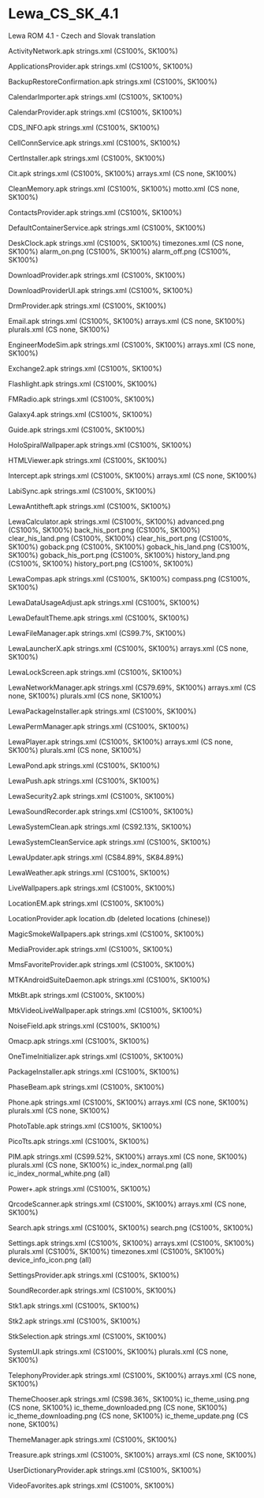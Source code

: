 Lewa_CS_SK_4.1
==============

Lewa ROM 4.1 - Czech and Slovak translation

ActivityNetwork.apk
  strings.xml (CS100%, SK100%)

ApplicationsProvider.apk
  strings.xml (CS100%, SK100%)

BackupRestoreConfirmation.apk
  strings.xml (CS100%, SK100%)

CalendarImporter.apk
  strings.xml (CS100%, SK100%)

CalendarProvider.apk
  strings.xml (CS100%, SK100%)

CDS_INFO.apk
  strings.xml (CS100%, SK100%)

CellConnService.apk
  strings.xml (CS100%, SK100%)

CertInstaller.apk
  strings.xml (CS100%, SK100%)

Cit.apk
  strings.xml (CS100%, SK100%)
  arrays.xml (CS none, SK100%)

CleanMemory.apk
  strings.xml (CS100%, SK100%)
  motto.xml (CS none, SK100%)

ContactsProvider.apk
  strings.xml (CS100%, SK100%)

DefaultContainerService.apk
  strings.xml (CS100%, SK100%)

DeskClock.apk
  strings.xml (CS100%, SK100%)
  timezones.xml (CS none, SK100%)
  alarm_on.png (CS100%, SK100%)
  alarm_off.png (CS100%, SK100%)

DownloadProvider.apk
  strings.xml (CS100%, SK100%)

DownloadProviderUI.apk
  strings.xml (CS100%, SK100%)

DrmProvider.apk
  strings.xml (CS100%, SK100%)

Email.apk
  strings.xml (CS100%, SK100%)
  arrays.xml (CS none, SK100%)
  plurals.xml (CS none, SK100%)

EngineerModeSim.apk
  strings.xml (CS100%, SK100%)
  arrays.xml (CS none, SK100%)

Exchange2.apk
  strings.xml (CS100%, SK100%)

Flashlight.apk
  strings.xml (CS100%, SK100%)

FMRadio.apk
  strings.xml (CS100%, SK100%)

Galaxy4.apk
  strings.xml (CS100%, SK100%)

Guide.apk
  strings.xml (CS100%, SK100%)

HoloSpiralWallpaper.apk
  strings.xml (CS100%, SK100%)
  
HTMLViewer.apk
  strings.xml (CS100%, SK100%)

Intercept.apk
  strings.xml (CS100%, SK100%)
  arrays.xml (CS none, SK100%)

LabiSync.apk
  strings.xml (CS100%, SK100%)

LewaAntitheft.apk
  strings.xml (CS100%, SK100%)

LewaCalculator.apk
  strings.xml (CS100%, SK100%)
  advanced.png (CS100%, SK100%)
  back_his_port.png (CS100%, SK100%)
  clear_his_land.png (CS100%, SK100%)
  clear_his_port.png (CS100%, SK100%)
  goback.png (CS100%, SK100%)
  goback_his_land.png (CS100%, SK100%)
  goback_his_port.png (CS100%, SK100%)
  history_land.png (CS100%, SK100%)
  history_port.png (CS100%, SK100%)

LewaCompas.apk
  strings.xml (CS100%, SK100%)
  compass.png (CS100%, SK100%)

LewaDataUsageAdjust.apk
  strings.xml (CS100%, SK100%)

LewaDefaultTheme.apk
  strings.xml (CS100%, SK100%)

LewaFileManager.apk
  strings.xml (CS99.7%, SK100%)

LewaLauncherX.apk
  strings.xml (CS100%, SK100%)
  arrays.xml (CS none, SK100%)

LewaLockScreen.apk
  strings.xml (CS100%, SK100%)

LewaNetworkManager.apk
  strings.xml (CS79.69%, SK100%)
  arrays.xml (CS none, SK100%)
  plurals.xml (CS none, SK100%)

LewaPackageInstaller.apk
  strings.xml (CS100%, SK100%)

LewaPermManager.apk
  strings.xml (CS100%, SK100%)

LewaPlayer.apk
  strings.xml (CS100%, SK100%)
  arrays.xml (CS none, SK100%)
  plurals.xml (CS none, SK100%)

LewaPond.apk
  strings.xml (CS100%, SK100%)

LewaPush.apk
  strings.xml (CS100%, SK100%)

LewaSecurity2.apk
  strings.xml (CS100%, SK100%)

LewaSoundRecorder.apk
  strings.xml (CS100%, SK100%)

LewaSystemClean.apk
  strings.xml (CS92.13%, SK100%)

LewaSystemCleanService.apk
  strings.xml (CS100%, SK100%)

LewaUpdater.apk
  strings.xml (CS84.89%, SK84.89%)

LewaWeather.apk
  strings.xml (CS100%, SK100%)

LiveWallpapers.apk
  strings.xml (CS100%, SK100%)

LocationEM.apk
  strings.xml (CS100%, SK100%)

LocationProvider.apk
  location.db (deleted locations (chinese))

MagicSmokeWallpapers.apk
  strings.xml (CS100%, SK100%)
  
MediaProvider.apk
  strings.xml (CS100%, SK100%)

MmsFavoriteProvider.apk
  strings.xml (CS100%, SK100%)
  
MTKAndroidSuiteDaemon.apk
  strings.xml (CS100%, SK100%)

MtkBt.apk
  strings.xml (CS100%, SK100%)

MtkVideoLiveWallpaper.apk
  strings.xml (CS100%, SK100%)

NoiseField.apk
  strings.xml (CS100%, SK100%)

Omacp.apk
  strings.xml (CS100%, SK100%)

OneTimeInitializer.apk
  strings.xml (CS100%, SK100%)

PackageInstaller.apk
  strings.xml (CS100%, SK100%)

PhaseBeam.apk
  strings.xml (CS100%, SK100%)

Phone.apk
  strings.xml (CS100%, SK100%)
  arrays.xml (CS none, SK100%)
  plurals.xml (CS none, SK100%)

PhotoTable.apk
  strings.xml (CS100%, SK100%)

PicoTts.apk
  strings.xml (CS100%, SK100%)

PIM.apk
  strings.xml (CS99.52%, SK100%)
  arrays.xml (CS none, SK100%)
  plurals.xml (CS none, SK100%)
  ic_index_normal.png (all)
  ic_index_normal_white.png (all)

Power+.apk
  strings.xml (CS100%, SK100%)

QrcodeScanner.apk
  strings.xml (CS100%, SK100%)
  arrays.xml (CS none, SK100%)

Search.apk
  strings.xml (CS100%, SK100%)
  search.png (CS100%, SK100%)

Settings.apk
  strings.xml (CS100%, SK100%)
  arrays.xml (CS100%, SK100%)
  plurals.xml (CS100%, SK100%)
  timezones.xml (CS100%, SK100%)
  device_info_icon.png (all)
  
SettingsProvider.apk
  strings.xml (CS100%, SK100%)

SoundRecorder.apk
  strings.xml (CS100%, SK100%)

Stk1.apk
  strings.xml (CS100%, SK100%)

Stk2.apk
  strings.xml (CS100%, SK100%)

StkSelection.apk
  strings.xml (CS100%, SK100%)

SystemUI.apk
  strings.xml (CS100%, SK100%)
  plurals.xml (CS none, SK100%)

TelephonyProvider.apk
  strings.xml (CS100%, SK100%)
  arrays.xml (CS none, SK100%)

ThemeChooser.apk
  strings.xml (CS98.36%, SK100%)
  ic_theme_using.png (CS none, SK100%)
  ic_theme_downloaded.png (CS none, SK100%)
  ic_theme_downloading.png (CS none, SK100%)
  ic_theme_update.png (CS none, SK100%)

ThemeManager.apk
  strings.xml (CS100%, SK100%)

Treasure.apk
  strings.xml (CS100%, SK100%)
  arrays.xml (CS none, SK100%)

UserDictionaryProvider.apk
  strings.xml (CS100%, SK100%)

VideoFavorites.apk
  strings.xml (CS100%, SK100%)
